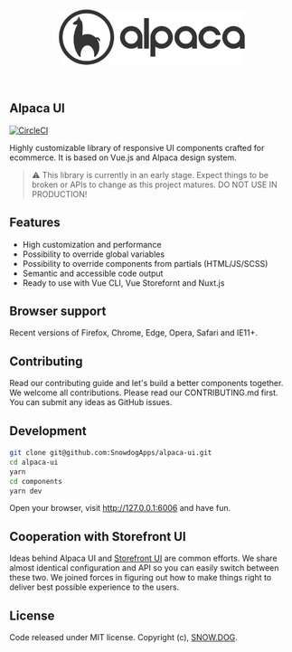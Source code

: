 <p align="center">
  <img src="components/public/assets/icons/alpaca.svg" alt="Alpaca logo" height="100" />
</p>
<br/>

## Alpaca UI

[![CircleCI](https://circleci.com/gh/SnowdogApps/alpaca-storybook/tree/develop.svg?style=svg)](https://circleci.com/gh/SnowdogApps/alpaca-storybook/tree/develop)

Highly customizable library of responsive UI components crafted for ecommerce. It is based on Vue.js and Alpaca design system.

> ⚠️ This library is currently in an early stage. Expect things to be broken or APIs to change as this project matures. DO NOT USE IN PRODUCTION!

## Features

- High customization and performance
- Possibility to override global variables
- Possibility to override components from partials (HTML/JS/SCSS)
- Semantic and accessible code output
- Ready to use with Vue CLI, Vue Storefornt and Nuxt.js

## Browser support

Recent versions of Firefox, Chrome, Edge, Opera, Safari and IE11+.

## Contributing

Read our contributing guide and let's build a better components together.
We welcome all contributions. Please read our CONTRIBUTING.md first. You can submit any ideas as GitHub issues.

## Development

```bash
git clone git@github.com:SnowdogApps/alpaca-ui.git
cd alpaca-ui
yarn
cd components
yarn dev
```

Open your browser, visit http://127.0.0.1:6006 and have fun.

## Cooperation with Storefront UI

Ideas behind Alpaca UI and [Storefront UI](https://github.com/DivanteLtd/storefront-ui/) are common efforts. We share almost identical configuration and API so you can easily switch between these two. We joined forces in figuring out how to make things right to deliver best possible experience to the users.

## License

Code released under MIT license.
Copyright (c), [SNOW.DOG](https://snow.dog/).
